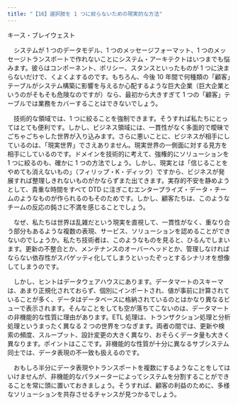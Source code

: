 ```yaml
---
title: "【16】選択肢を 1 つに絞らないための現実的な方法"
---
```



キース・ブレイウェスト


　システムが 1 つのデータモデル、1 つのメッセージフォーマット、1 つのメッセージトランスポートで作れないことにシステム・アーキテクトはいつまでも悩みます。彼らはコンポーネント、ポリシー、スタンスといったものが 1 つに決まらないだけで、くよくよするのです。もちろん、今後 10 年間で何種類の「顧客」テーブルがシステム構築に影響を与えるか心配するような巨大企業（巨大企業というのがそもそも危険なのですが）なら、最初から大きすぎて 1 つの「顧客」テーブルでは業務をカバーすることはできないでしょう。

　技術的な領域では、1 つに絞ることを強制できます。そうすれば私たちにとってはとても便利です。しかし、ビジネス領域には、一貫性がなく多面的で曖昧でごちゃごちゃした世界が入り込みます。さらに悪いことに、ビジネスが相手にしているのは、「現実世界」でさえありません。現実世界の一側面に対する見方を相手にしているのです。ドメインを技術的に考えて、強権的にソリューションを 1 つに絞るのも、確かに 1 つの方法でしょう。しかし、現実とは「信じることをやめても消えないもの」（フィリップ・K・ディック）ですから、ビジネスが発展すれば整理しきれないものがかならずまた出てきます。実存的不安を静めようとして、貴重な時間をすべて DTD に注ぎこむエンタープライズ・データ・チームのようなものが作られるのもそのためです。しかし、顧客たちは、このようなチームの反応の鈍さに不満を感じることでしょう。

　なぜ、私たちは世界は乱雑だという現実を直視して、一貫性がなく、重なり合う部分もあるような複数の表現、サービス、ソリューションを認めることができないのでしょうか。私たち技術者は、このようなものを見ると、ひるんでしまいます。更新の不整合とか、メンテナンスのオーバーヘッドとか、管理しなければならない依存性がスパゲッティ化してしまうといったぞっとするシナリオを想像してしまうのです。

　しかし、ヒントはデータウェアハウスにあります。データマートのスキーマは、あまり正規化されておらず、個別にインポートされ、値が事前に計算されていることが多く、データはデータベースに格納されているのとはかなり異なるビューで表示されます。そんなことをしても空が落ちてこないのは、データマートの非機能的な性質に理由があります。ETL 処理は、トランザクション処理と分析処理というまったく異なる 2 つの世界をつなぎます。両者の間では、更新や検索の頻度、スループット、設計変更の大きく異なり、おそらくデータ量も大きく異なります。ポイントはここです。非機能的な性質が十分に異なるサブシステム同士では、データ表現の不一致も扱えるのです。

　おもしろ半分にデータ表現やトランスポートを複数にするようなことをしてはいけませんが、非機能的なパラメーターによってシステムを分割することができることを常に頭に置いておきましょう。そうすれば、顧客の利益のために、多様なソリューションを共存させるチャンスが見つかるでしょう。
